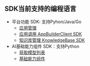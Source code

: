 ## SDK当前支持的编程语言
- 平台功能 SDK: 支持Pyhon/Java/Go
    - [应用管理](../../BasisModule/Platform/Application/get_app_list.md)
    - [应用调用 AppBuilderClient SDK](../../BasisModule/Platform/Application/appbuilder_client.md) 
    - [知识库管理 KnowledgeBase SDK](../../BasisModule/Platform/KnowledgeBase/knowledgebase.md)
- AI基础能力组件 SDK：支持Python
    - [获取模型列表](../../BasisModule/Model/get_model_list.md)
    - [基础能力组件](../../BasisModule/Platform/CustomComponents/components.md)
